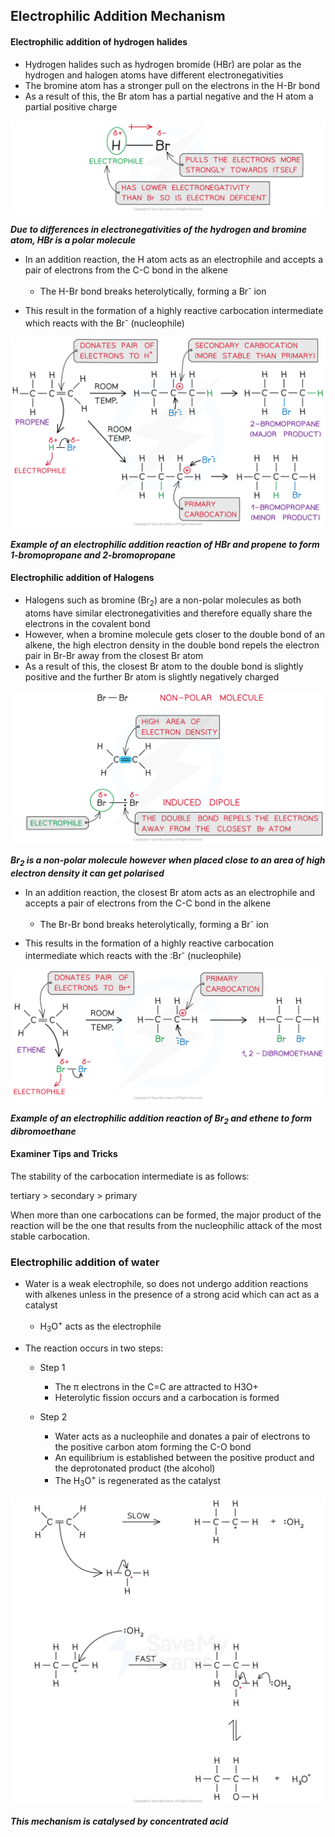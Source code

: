 Electrophilic Addition Mechanism
--------------------------------

#### Electrophilic addition of hydrogen halides

* Hydrogen halides such as hydrogen bromide (HBr) are polar as the hydrogen and halogen atoms have different electronegativities
* The bromine atom has a stronger pull on the electrons in the H-Br bond
* As a result of this, the Br atom has a partial negative and the H atom a partial positive charge

![Hydrocarbons Polarity HBr, downloadable AS & A Level Chemistry revision notes](3.2-Hydrocarbons-Polarity-HBr.png)

*<b>Due to differences in electronegativities of the hydrogen and bromine atom, HBr is a polar molecule</b>*

* In an addition reaction, the H atom acts as an electrophile and accepts a pair of electrons from the C-C bond in the alkene

  + The H-Br bond breaks heterolytically, forming a Br<sup>-</sup> ion
* This result in the formation of a highly reactive carbocation intermediate which reacts with the Br<sup>-</sup> (nucleophile)

![Hydrocarbons Electrophilic Addition HBr, downloadable AS & A Level Chemistry revision notes](3.2-Hydrocarbons-Electrophilic-Addition-HBr.png)

*<b>Example of an electrophilic addition reaction of HBr and propene to form 1-bromopropane and 2-bromopropane</b>*

#### Electrophilic addition of Halogens

* Halogens such as bromine (Br<sub>2</sub>) are a non-polar molecules as both atoms have similar electronegativities and therefore equally share the electrons in the covalent bond
* However, when a bromine molecule gets closer to the double bond of an alkene, the high electron density in the double bond repels the electron pair in Br-Br away from the closest Br atom
* As a result of this, the closest Br atom to the double bond is slightly positive and the further Br atom is slightly negatively charged

![Hydrocarbons Polarity Br2, downloadable AS & A Level Chemistry revision notes](3.2-Hydrocarbons-Polarity-Br2_1.png)

*<b>Br</b>*<sub>*<b>2</b>*</sub>*<b> is a non-polar molecule however when placed close to an area of high electron density it can get polarised</b>*

* In an addition reaction, the closest Br atom acts as an electrophile and accepts a pair of electrons from the C-C bond in the alkene

  + The Br-Br bond breaks heterolytically, forming a Br<sup>-</sup> ion
* This results in the formation of a highly reactive carbocation intermediate which reacts with the :Br<sup>-</sup> (nucleophile)

![Hydrocarbons Electrophilic Addition Br2, downloadable AS & A Level Chemistry revision notes](3.2-Hydrocarbons-Electrophilic-Addition-Br2_1.png)

*<b>Example of an electrophilic addition reaction of Br</b>*<sub>*<b>2</b>*</sub>*<b> and ethene to form dibromoethane</b>*

#### Examiner Tips and Tricks

The stability of the carbocation intermediate is as follows:

tertiary > secondary > primary

When more than one carbocations can be formed, the major product of the reaction will be the one that results from the nucleophilic attack of the most stable carbocation.

### Electrophilic addition of water

* Water is a weak electrophile, so does not undergo addition reactions with alkenes unless in the presence of a strong acid which can act as a catalyst

  + H<sub>3</sub>O<sup>+</sup> acts as the electrophile
* The reaction occurs in two steps:

  + Step 1

    - The π electrons in the C=C are attracted to H3O+
    - Heterolytic fission occurs and a carbocation is formed
  + Step 2

    - Water acts as a nucleophile and donates a pair of electrons to the positive carbon atom forming the C-O bond
    - An equilibrium is established between the positive product and the deprotonated product (the alcohol)
    - The H<sub>3</sub>O<sup>+</sup> is regenerated as the catalyst

![electrophilic-addition-of-water](electrophilic-addition-of-water.png)

*<b>This mechanism is catalysed by concentrated acid</b>*